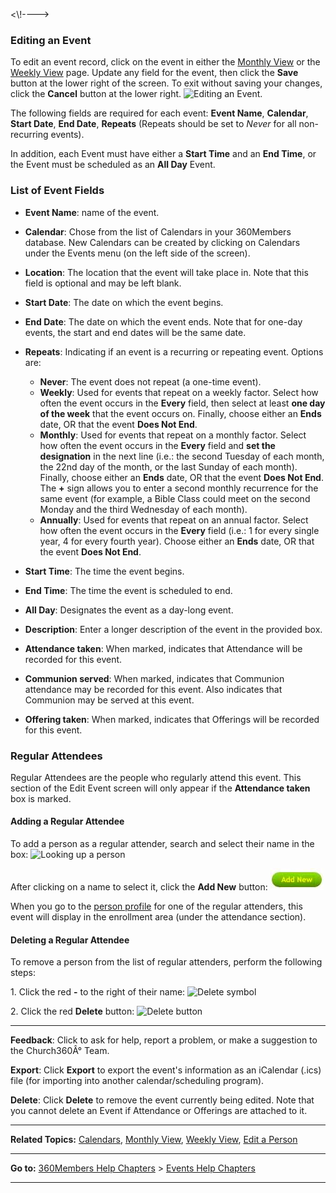 \<\\!----\>

### Editing an Event

To edit an event record, click on the event in either the [Monthly
View](events:%20View) or the [Weekly
View](events:%20View#Changing%20Your%20View) page. Update any field for
the event, then click the **Save** button at the lower right of the
screen. To exit without saving your changes, click the **Cancel** button
at the lower right. ![Editing an
Event.](Events_Edit_01.JPG "Editing an Event.")

The following fields are required for each event: **Event Name**,
**Calendar**, **Start Date**, **End Date**, **Repeats** (Repeats should
be set to *Never* for all non-recurring events).

In addition, each Event must have either a **Start Time** and an **End
Time**, or the Event must be scheduled as an **All Day** Event.

### List of Event Fields

-   **Event Name**: name of the event.
-   **Calendar**: Chose from the list of Calendars in your 360Members
    database. New Calendars can be created by clicking on Calendars
    under the Events menu (on the left side of the screen).
-   **Location**: The location that the event will take place in. Note
    that this field is optional and may be left blank.
-   **Start Date**: The date on which the event begins.
-   **End Date**: The date on which the event ends. Note that for
    one-day events, the start and end dates will be the same date.
-   **Repeats**: Indicating if an event is a recurring or repeating
    event. Options are:
    -   **Never**: The event does not repeat (a one-time event).
    -   **Weekly**: Used for events that repeat on a weekly factor.
        Select how often the event occurs in the **Every** field, then
        select at least **one day of the week** that the event occurs
        on. Finally, choose either an **Ends** date, OR that the event
        **Does Not End**.
    -   **Monthly**: Used for events that repeat on a monthly factor.
        Select how often the event occurs in the **Every** field and
        **set the designation** in the next line (i.e.: the second
        Tuesday of each month, the 22nd day of the month, or the last
        Sunday of each month). Finally, choose either an **Ends** date,
        OR that the event **Does Not End**. The **+** sign allows you to
        enter a second monthly recurrence for the same event (for
        example, a Bible Class could meet on the second Monday and the
        third Wednesday of each month).
    -   **Annually**: Used for events that repeat on an annual factor.
        Select how often the event occurs in the **Every** field (i.e.:
        1 for every single year, 4 for every fourth year). Choose either
        an **Ends** date, OR that the event **Does Not End**.

-   **Start Time**: The time the event begins.
-   **End Time**: The time the event is scheduled to end.
-   **All Day**: Designates the event as a day-long event.
-   **Description**: Enter a longer description of the event in the
    provided box.
-   **Attendance taken**: When marked, indicates that Attendance will be
    recorded for this event.
-   **Communion served**: When marked, indicates that Communion
    attendance may be recorded for this event. Also indicates that
    Communion may be served at this event.
-   **Offering taken**: When marked, indicates that Offerings will be
    recorded for this event.

### Regular Attendees

Regular Attendees are the people who regularly attend this event. This
section of the Edit Event screen will only appear if the **Attendance
taken** box is marked.

#### Adding a Regular Attendee

To add a person as a regular attender, search and select their name in
the box: ![Looking up a
person](Events_Edit_02.JPG "Looking up a person")

After clicking on a name to select it, click the **Add New** button:
![The Add New button](Events_Edit_03.JPG "The Add New button")

When you go to the [person profile](people:%20Profile%20View) for one of
the regular attenders, this event will display in the enrollment area
(under the attendance section).

#### Deleting a Regular Attendee

To remove a person from the list of regular attenders, perform the
following steps:

​1. Click the red **-** to the right of their name: ![Delete
symbol](Events_Edit_04.JPG "Delete symbol")

​2. Click the red **Delete** button: ![Delete
button](Events_Edit_05.JPG "Delete button")

* * * * *

**Feedback**: Click **<Feedback>** to ask for help, report a problem, or
make a suggestion to the Church360Â° Team.

**Export**: Click **Export** to export the event's information as an
iCalendar (.ics) file (for importing into another calendar/scheduling
program).

**Delete**: Click **Delete** to remove the event currently being edited.
Note that you cannot delete an Event if Attendance or Offerings are
attached to it.

* * * * *

**Related Topics:** [Calendars](events:%20Calendars), [Monthly
View](events:%20Monthly%20View), [Weekly View](events:%20Weekly%20View),
[Edit a Person](people:%20Profile%20View)

* * * * *

**Go to:** [360Members Help Chapters](Main%20Page) \> [Events Help
Chapters](Events)

* * * * *
